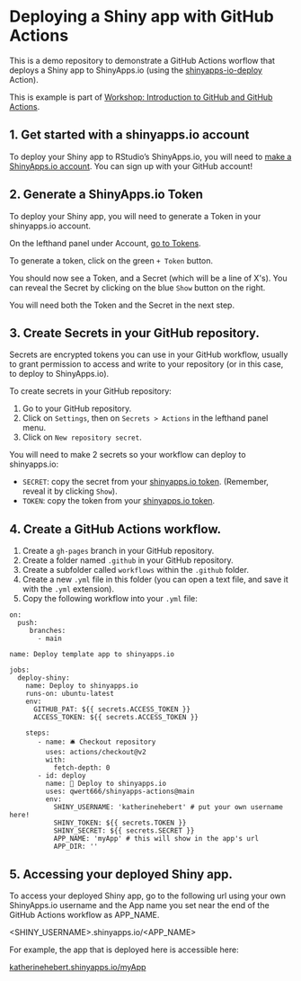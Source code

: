 # Deploying a Shiny app with GitHub Actions

This is a demo repository to demonstrate a GitHub Actions worflow that deploys a Shiny app to ShinyApps.io (using the [shinyapps-io-deploy](https://github.com/marketplace/actions/shinyapps-io-deploy) Action).

This is example is part of [Workshop: Introduction to GitHub and GitHub Actions](https://github.com/pedrohbraga/IntroGitHubActions-Workshop).

## 1. Get started with a shinyapps.io account

To deploy your Shiny app to RStudio’s ShinyApps.io, you will need to [make a ShinyApps.io account](https://www.shinyapps.io/admin/#/signup). You can sign up with your GitHub account!

## 2. Generate a ShinyApps.io Token

To deploy your Shiny app, you will need to generate a Token in your shinyapps.io account.

On the lefthand panel under Account, [go to Tokens](www.shinyapps.io/admin/#/tokens).

To generate a token, click on the green `+ Token` button. 

You should now see a Token, and a Secret (which will be a line of X's). You can reveal the Secret by clicking on the blue `Show` button on the right.

You will need both the Token and the Secret in the next step.

## 3. Create Secrets in your GitHub repository.

Secrets are encrypted tokens you can use in your GitHub workflow, usually to grant permission to access and write to your repository (or in this case, to deploy to ShinyApps.io).

To create secrets in your GitHub repository:
1. Go to your GitHub repository. 
2. Click on `Settings`, then on `Secrets > Actions` in the lefthand panel menu.
3. Click on `New repository secret`.

You will need to make 2 secrets so your workflow can deploy to shinyapps.io:
- `SECRET`: copy the secret from your [shinyapps.io token](www.shinyapps.io/admin/#/tokens). (Remember, reveal it by clicking `Show`).
- `TOKEN`: copy the token from your [shinyapps.io token](www.shinyapps.io/admin/#/tokens).

## 4. Create a GitHub Actions workflow.

1. Create a `gh-pages` branch in your GitHub repository.
2. Create a folder named `.github` in your GitHub repository. 
3. Create a subfolder called `workflows` within the `.github` folder.
4. Create a new `.yml` file in this folder (you can open a text file, and save it with the `.yml` extension).
5. Copy the following workflow into your `.yml` file:

```
on:
  push:
     branches:
       - main

name: Deploy template app to shinyapps.io

jobs:
  deploy-shiny:
    name: Deploy to shinyapps.io
    runs-on: ubuntu-latest
    env:
      GITHUB_PAT: ${{ secrets.ACCESS_TOKEN }}
      ACCESS_TOKEN: ${{ secrets.ACCESS_TOKEN }}
        
    steps:
       - name: 🛎️ Checkout repository
         uses: actions/checkout@v2
         with:
           fetch-depth: 0
       - id: deploy
         name: 💎 Deploy to shinyapps.io
         uses: qwert666/shinyapps-actions@main
         env:
           SHINY_USERNAME: 'katherinehebert' # put your own username here!
           SHINY_TOKEN: ${{ secrets.TOKEN }}
           SHINY_SECRET: ${{ secrets.SECRET }}
           APP_NAME: 'myApp' # this will show in the app's url
           APP_DIR: ''
```

## 5. Accessing your deployed Shiny app.

To access your deployed Shiny app, go to the following url using your own ShinyApps.io username and the App name you set near the end of the GitHub Actions workflow as APP_NAME.

<SHINY_USERNAME>.shinyapps.io/<APP_NAME>

For example, the app that is deployed here is accessible here:

[katherinehebert.shinyapps.io/myApp](https://katherinehebert.shinyapps.io/myApp/)

